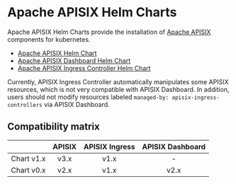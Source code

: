 <!--
#
# Licensed to the Apache Software Foundation (ASF) under one or more
# contributor license agreements.  See the NOTICE file distributed with
# this work for additional information regarding copyright ownership.
# The ASF licenses this file to You under the Apache License, Version 2.0
# (the "License"); you may not use this file except in compliance with
# the License.  You may obtain a copy of the License at
#
#     http://www.apache.org/licenses/LICENSE-2.0
#
# Unless required by applicable law or agreed to in writing, software
# distributed under the License is distributed on an "AS IS" BASIS,
# WITHOUT WARRANTIES OR CONDITIONS OF ANY KIND, either express or implied.
# See the License for the specific language governing permissions and
# limitations under the License.
#
-->

# Apache APISIX Helm Charts

Apache APISIX Helm Charts provide the installation of [Apache APISIX](https://github.com/apache/apisix#apache-apisix) components for kubernetes.

- [Apache APISIX Helm Chart](./docs/en/latest/apisix.md)
- [Apache APISIX Dashboard Helm Chart](./docs/en/latest/apisix-dashboard.md)
- [Apache APISIX Ingress Controller Helm Chart](./docs/en/latest/apisix-ingress-controller.md)

Currently, APISIX Ingress Controller automatically manipulates some APISIX resources, which is not very compatible with APISIX Dashboard. In addition, users should not modify resources labeled `managed-by: apisix-ingress-controllers` via APISIX Dashboard.

## Compatibility matrix

|            | APISIX | APISIX Ingress | APISIX Dashboard |
| :--------: | :----: | :------------: | :--------------: |
| Chart v1.x |  v3.x  |      v1.x      |        -         |
| Chart v0.x |  v2.x  |      v1.x      |       v2.x       |
